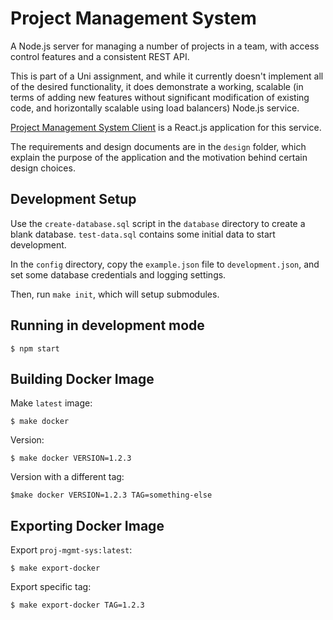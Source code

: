 Project Management System
=========================

A Node.js server for managing a number of projects in a team, with access control features and a consistent REST API.

This is part of a Uni assignment, and while it currently doesn't implement all of the desired functionality, it does demonstrate a working, scalable (in terms of adding new features without significant modification of existing code, and horizontally scalable using load balancers) Node.js service.

[Project Management System Client](https://github.com/cpascoe95/project-management-system-client) is a React.js application for this service.

The requirements and design documents are in the `design` folder, which explain the purpose of the application and the motivation behind certain design choices.

Development Setup
-----------------

Use the `create-database.sql` script in the `database` directory to create a blank database. `test-data.sql` contains some initial data to start development.

In the `config` directory, copy the `example.json` file to `development.json`, and set some database credentials and logging settings.

Then, run `make init`, which will setup submodules.

Running in development mode
---------------------------

`$ npm start`

Building Docker Image
---------------------

Make `latest` image:

`$ make docker`

Version:

`$ make docker VERSION=1.2.3`

Version with a different tag:

`$make docker VERSION=1.2.3 TAG=something-else`

Exporting Docker Image
----------------------

Export `proj-mgmt-sys:latest`:

`$ make export-docker`

Export specific tag:

`$ make export-docker TAG=1.2.3`
